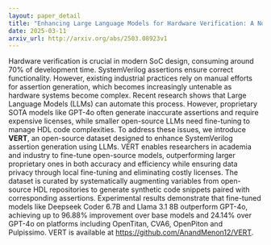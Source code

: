 ```yaml
---
layout: paper_detail
title: "Enhancing Large Language Models for Hardware Verification: A Novel SystemVerilog Assertion Dataset"
date: 2025-03-11
arxiv_url: http://arxiv.org/abs/2503.08923v1
---
```


Hardware verification is crucial in modern SoC design, consuming around 70% of development time. SystemVerilog assertions ensure correct functionality. However, existing industrial practices rely on manual efforts for assertion generation, which becomes increasingly untenable as hardware systems become complex. Recent research shows that Large Language Models (LLMs) can automate this process. However, proprietary SOTA models like GPT-4o often generate inaccurate assertions and require expensive licenses, while smaller open-source LLMs need fine-tuning to manage HDL code complexities. To address these issues, we introduce **VERT**, an open-source dataset designed to enhance SystemVerilog assertion generation using LLMs. VERT enables researchers in academia and industry to fine-tune open-source models, outperforming larger proprietary ones in both accuracy and efficiency while ensuring data privacy through local fine-tuning and eliminating costly licenses. The dataset is curated by systematically augmenting variables from open-source HDL repositories to generate synthetic code snippets paired with corresponding assertions. Experimental results demonstrate that fine-tuned models like Deepseek Coder 6.7B and Llama 3.1 8B outperform GPT-4o, achieving up to 96.88% improvement over base models and 24.14% over GPT-4o on platforms including OpenTitan, CVA6, OpenPiton and Pulpissimo. VERT is available at https://github.com/AnandMenon12/VERT.
